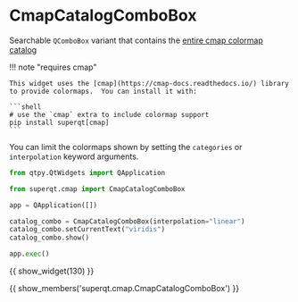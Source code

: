 # CmapCatalogComboBox

Searchable `QComboBox` variant that contains the
[entire cmap colormap catalog](https://cmap-docs.readthedocs.io/en/latest/catalog/)

!!! note "requires cmap"

    This widget uses the [cmap](https://cmap-docs.readthedocs.io/) library
    to provide colormaps.  You can install it with:

    ```shell
    # use the `cmap` extra to include colormap support
    pip install superqt[cmap]
    ```

You can limit the colormaps shown by setting the `categories` or
`interpolation` keyword arguments.

```python
from qtpy.QtWidgets import QApplication

from superqt.cmap import CmapCatalogComboBox

app = QApplication([])

catalog_combo = CmapCatalogComboBox(interpolation="linear")
catalog_combo.setCurrentText("viridis")
catalog_combo.show()

app.exec()
```

{{ show_widget(130) }}

{{ show_members('superqt.cmap.CmapCatalogComboBox') }}
